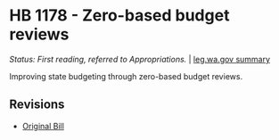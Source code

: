 # HB 1178 - Zero-based budget reviews
*Status: First reading, referred to Appropriations.* | [leg.wa.gov summary](https://app.leg.wa.gov/billsummary?BillNumber=1178&Year=2021)

Improving state budgeting through zero-based budget reviews.

## Revisions
* [Original Bill](1/)